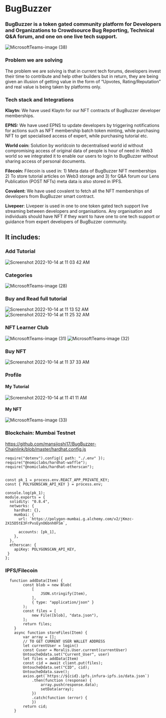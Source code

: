 # BugBuzzer

### BugBuzzer is a token gated community platform for Developers and Organizations to Crowdsource Bug Reporting, Technical Q&A forum, and one on one live tech support.

![MicrosoftTeams-image (38)](https://user-images.githubusercontent.com/69969675/195766702-e59b751c-49cb-450c-b912-babaa9a111ab.png)

### Problem we are solving

The problem we are solving is that in current tech forums, developers invest their time to contribute and help other builders but in return, they are being given an illusion of getting value in the form of “Upvotes, Rating/Reputation” and real value is being taken by platforms only.


### Tech stack and Integrations

**Klaytn:** We have used Klaytn for our NFT contracts of BugBuzzer developer memberships.

**EPNS:** We have used EPNS to update developers by triggering notifications for actions such as NFT membership batch token minting, while purchasing NFT to get specialised access of expert, while purchasing tutorial etc.

**World coin:** Solution by worldcoin to decentralised world id without compromising access of original data of people is hour of need in Web3 world so we integrated it to enable our users to login to BugBuzzer without sharing access of personal documents.

**Filecoin:** Filecoin is used in: 1) Meta data of BugBuzzer NFT memberships 2) To store tutorial articles on Web3 storage and 3) for Q&A forum our Lens Publication (POST NFTs) meta data is also stored in IPFS.

**Covalent:** We have used covalent to fetch all the NFT memberships of developers from BugBuzzer smart contract.

**Livepeer**: Livepeer is used in one to one token gated tech support live streaming between developers and organisations. Any organisation and individuals should have NFT if they want to have one to one tech support or guidance from expert developers of BugBuzzer community.

## It includes:

### Add Tutorial

![Screenshot 2022-10-14 at 11 03 42 AM](https://user-images.githubusercontent.com/69969675/195769840-92ade5e8-daf7-4fdf-9505-2f6695d92360.png)

### Categories

![MicrosoftTeams-image (28)](https://user-images.githubusercontent.com/69969675/195770304-6bbee27a-532a-41eb-903b-70e2f9197051.png)

### Buy and Read full tutorial

![Screenshot 2022-10-14 at 11 13 52 AM](https://user-images.githubusercontent.com/69969675/195771162-5a6e5ff9-489a-4784-aa03-335e5e2206af.png)
![Screenshot 2022-10-14 at 11 25 32 AM](https://user-images.githubusercontent.com/69969675/195772821-613dd30e-defd-451c-81fc-d31cf104142a.png)

### NFT Learner Club

![MicrosoftTeams-image (31)](https://user-images.githubusercontent.com/69969675/195772931-c38671af-e76a-429a-b9c1-d6caa3200037.png)
![MicrosoftTeams-image (32)](https://user-images.githubusercontent.com/69969675/195773065-530c51f6-e89a-434c-9634-559821732677.png)

### Buy NFT

![Screenshot 2022-10-14 at 11 37 33 AM](https://user-images.githubusercontent.com/69969675/195774631-29f25f7c-4a76-4f89-b05e-b000f64f6b67.png)

### Profile

#### My Tutorial

![Screenshot 2022-10-14 at 11 41 11 AM](https://user-images.githubusercontent.com/69969675/195774954-56cfb06c-bba2-4a74-8a68-61ffdda260e5.png)

#### My NFT

![MicrosoftTeams-image (33)](https://user-images.githubusercontent.com/69969675/195775745-6df406df-8a5c-4b86-bf0d-2438e46b742c.png)

### Blockchain: Mumbai Testnet

https://github.com/mansijoshi17/BugBuzzer-Chainlink/blob/master/hardhat.config.js

```
require("dotenv").config({ path: "./.env" });
require("@nomiclabs/hardhat-waffle");
require("@nomiclabs/hardhat-etherscan");


const pk_1 = process.env.REACT_APP_PRIVATE_KEY;
const { POLYGONSCAN_API_KEY } = process.env;

console.log(pk_1);
module.exports = {
  solidity: "0.8.4",
  networks: {
    hardhat: {},
    mumbai: {
      url: `https://polygon-mumbai.g.alchemy.com/v2/jKmzc-2X15D5tE3FrPvsEynO6bnh0FSm`,

      accounts: [pk_1],
    },
  },
  etherscan: {
    apiKey: POLYGONSCAN_API_KEY,
 }
};
```

### IPFS/Filecoin

```
  function addData(Item) {
        const blob = new Blob(
            [
                JSON.stringify(Item),
            ],
            { type: "application/json" }
        );
        const files = [
            new File([blob], "data.json"),
        ];
        return files;
    }
    async function storeFiles(Item) {
        var array = [];
        // TO GET CURRENT USER WALLET ADDRESS
        let currentUser = login()
        const Cuser = Moralis.User.current(currentUser)
        UntoucheDdata.set("Current_User", user)
        let files = addData(Item)
        const cid = await client.put(files);
        UntoucheDdata.set("CID", cid);
        UntoucheDdata.save();
        axios.get(`https://${cid}.ipfs.infura-ipfs.io/data.json`)
            .then(function (response) {
                array.push(response.data);
                setData(array);
            })
            .catch(function (error) {
            })
        return cid;
    }
```
